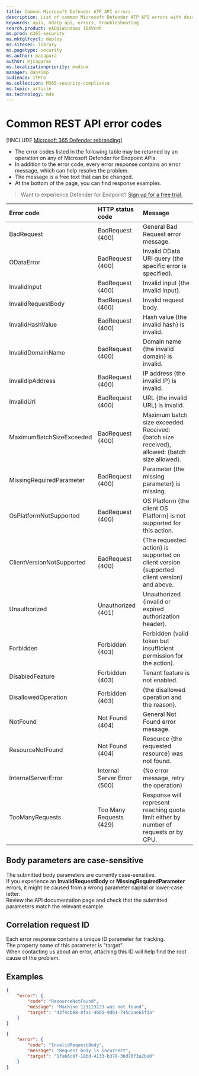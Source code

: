 ```yaml
---
title: Common Microsoft Defender ATP API errors
description: List of common Microsoft Defender ATP API errors with descriptions.
keywords: apis, mdatp api, errors, troubleshooting
search.product: eADQiWindows 10XVcnh
ms.prod: m365-security
ms.mktglfcycl: deploy
ms.sitesec: library
ms.pagetype: security
ms.author: macapara
author: mjcaparas
ms.localizationpriority: medium
manager: dansimp
audience: ITPro
ms.collection: M365-security-compliance
ms.topic: article
ms.technology: mde
---
```


# Common REST API error codes

[!INCLUDE [Microsoft 365 Defender rebranding](../../includes/microsoft-defender.md)]


* The error codes listed in the following table may be returned by an operation on any of Microsoft Defender for Endpoint APIs.
* In addition to the error code, every error response contains an error message, which can help resolve the problem.
* The message is a free text that can be changed.
* At the bottom of the page, you can find response examples.

>Want to experience Defender for Endpoint? [Sign up for a free trial.](https://www.microsoft.com/microsoft-365/windows/microsoft-defender-atp?ocid=docs-wdatp-assignaccess-abovefoldlink)

Error code |HTTP status code |Message 
:---|:---|:---
BadRequest | BadRequest (400) | General Bad Request error message.
ODataError | BadRequest (400) | Invalid OData URI query (the specific error is specified).
InvalidInput | BadRequest (400) | Invalid input {the invalid input}.
InvalidRequestBody | BadRequest (400) | Invalid request body.
InvalidHashValue | BadRequest (400) | Hash value {the invalid hash} is invalid.
InvalidDomainName | BadRequest (400) | Domain name {the invalid domain} is invalid.
InvalidIpAddress | BadRequest (400) | IP address {the invalid IP} is invalid.
InvalidUrl | BadRequest (400) | URL {the invalid URL} is invalid.
MaximumBatchSizeExceeded | BadRequest (400) | Maximum batch size exceeded. Received: {batch size received}, allowed: {batch size allowed}.
MissingRequiredParameter | BadRequest (400) | Parameter {the missing parameter} is missing.
OsPlatformNotSupported | BadRequest (400) | OS Platform {the client OS Platform} is not supported for this action.
ClientVersionNotSupported | BadRequest (400) | {The requested action} is supported on client version {supported client version} and above.
Unauthorized | Unauthorized (401) | Unauthorized (invalid or expired authorization header).
Forbidden | Forbidden (403) | Forbidden (valid token but insufficient permission for the action).
DisabledFeature | Forbidden (403) | Tenant feature is not enabled.
DisallowedOperation | Forbidden (403) | {the disallowed operation and the reason}.
NotFound | Not Found (404) | General Not Found error message.
ResourceNotFound | Not Found (404) | Resource {the requested resource} was not found.
InternalServerError | Internal Server Error (500) | (No error message, retry the operation)
TooManyRequests | Too Many Requests (429) | Response will represent reaching quota limit either by number of requests or by CPU.

## Body parameters are case-sensitive

The submitted body parameters are currently case-sensitive.
<br>If you experience an **InvalidRequestBody** or **MissingRequiredParameter** errors, it might be caused from a wrong parameter capital or lower-case letter.
<br>Review the API documentation page and check that the submitted parameters match the relevant example.

## Correlation request ID

Each error response contains a unique ID parameter for tracking.
<br>The property name of this parameter is "target".
<br>When contacting us about an error, attaching this ID will help find the root cause of the problem.

## Examples

```json
{
    "error": {
        "code": "ResourceNotFound",
        "message": "Machine 123123123 was not found",
        "target": "43f4cb08-8fac-4b65-9db1-745c2ae65f3a"
    }
}
```


```json
{
    "error": {
        "code": "InvalidRequestBody",
        "message": "Request body is incorrect",
        "target": "1fa66c0f-18bd-4133-b378-36d76f3a2ba0"
    }
}
```
